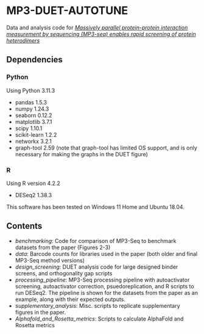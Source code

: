 # MP3-DUET-AUTOTUNE
Data and analysis code for [*Massively parallel protein-protein interaction measurement by sequencing (MP3-seq) enables rapid screening of protein heterodimers*](https://www.biorxiv.org/content/10.1101/2023.02.08.527770v1)

## Dependencies 

### Python

Using Python 3.11.3

- pandas 1.5.3
- numpy 1.24.3
- seaborn 0.12.2
- matplotlib  3.7.1
- scipy 1.10.1
- scikit-learn 1.2.2
- networkx 3.2.1 
- graph-tool 2.59 (note that graph-tool has limited OS support, and is only necessary for making the graphs in the DUET figure)

### R 

Using R version 4.2.2
- DESeq2 1.38.3 

This software has been tested on Windows 11 Home and Ubuntu 18.04. 

## Contents

- *benchmarking*: Code for comparison of MP3-Seq to benchmark datasets from the paper (Figures 2-3)
- *data*: Barcode counts for libraries used in the paper (both older and final MP3-Seq method versions)
- *design_screening*: DUET analysis code for large designed binder screens, and orthogonality gap scripts
- *processing_pipeline*: MP3-Seq processing pipeline with autoactivator screening, autoactivator correction, psuedoreplication, and R scripts to run DESeq2.  The pipeline is shown for the datasets from the paper as an example, along with their expected outputs.
- *supplementary_analysis*: Misc. scripts to replicate supplementary figures in the paper.
- *Alphafold_and_Rosetta_metrics*: Scripts to calculate AlphaFold and Rosetta metrics
